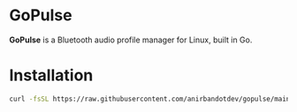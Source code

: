 # GoPulse

**GoPulse** is a Bluetooth audio profile manager for Linux, built in Go.  


# Installation 

```bash
curl -fsSL https://raw.githubusercontent.com/anirbandotdev/gopulse/main/install.sh | bash
```
